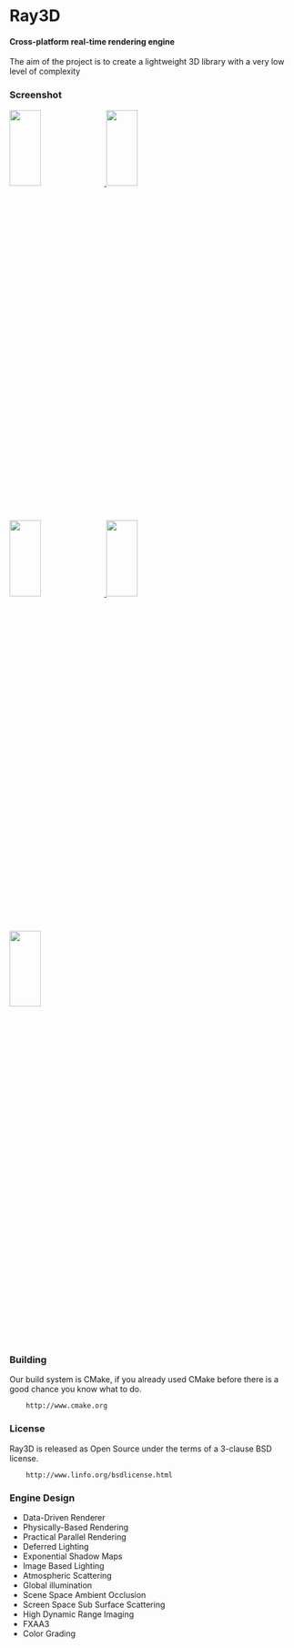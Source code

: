 Ray3D
========

#### Cross-platform real-time rendering engine ####

The aim of the project is to create a lightweight 3D library with a very low level of complexity

### Screenshot ###

<a target="_Blank" href="https://coding.net/u/raycast/p/ray/git/raw/master/screenshot/Skinning.png">
    <img src="https://coding.net/u/raycast/p/ray/git/raw/master/screenshot/Skinning_small.png" width = "33%" height = "18.5%" align=center/>
</a>
<a target="_Blank" href="https://coding.net/u/raycast/p/ray/git/raw/master/screenshot/ssss.png">
    <img src="https://coding.net/u/raycast/p/ray/git/raw/master/screenshot/ssss_small.png" width = "33%" height = "18.5%" align=center/>
</a>
<a target="_Blank" href="https://coding.net/u/raycast/p/ray/git/raw/master/screenshot/IBL.png">
    <img src="https://coding.net/u/raycast/p/ray/git/raw/master/screenshot/IBL_small.png" width = "33%" height = "18.5%" align=center/>
</a>
<a target="_Blank" href="https://coding.net/u/raycast/p/ray/git/raw/master/screenshot/IBL2.png">
    <img src="https://coding.net/u/raycast/p/ray/git/raw/master/screenshot/IBL2_small.png" width = "33%" height = "18.5%" align=center/>
</a>
<a target="_Blank" href="https://coding.net/u/raycast/p/ray/git/raw/master/screenshot/GI.png">
    <img src="https://coding.net/u/raycast/p/ray/git/raw/master/screenshot/GI_small.png" width = "33%" height = "18.5%" align=center/>
</a>

### Building ###

Our build system is CMake, if you already used CMake before there is a good chance you know what to do.

```
    http://www.cmake.org
```

### License ###

Ray3D is released as Open Source under the terms of a 3-clause BSD license.

```
    http://www.linfo.org/bsdlicense.html
```

### Engine Design ###
* Data-Driven Renderer
* Physically-Based Rendering
* Practical Parallel Rendering
* Deferred Lighting
* Exponential Shadow Maps
* Image Based Lighting
* Atmospheric Scattering
* Global illumination
* Scene Space Ambient Occlusion
* Screen Space Sub Surface Scattering
* High Dynamic Range Imaging
* FXAA3
* Color Grading